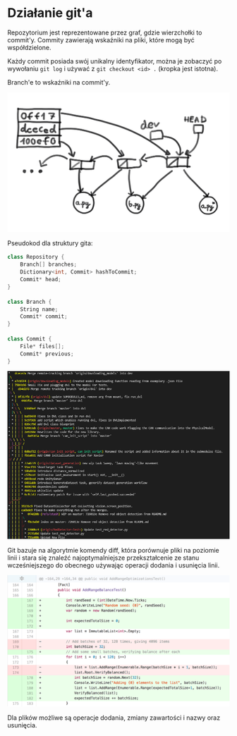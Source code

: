 # Działanie git'a

Repozytorium jest reprezentowane przez graf, gdzie wierzchołki to commit'y. Commity zawierają wskaźniki na pliki, które mogą być współdzielone.

Każdy commit posiada swój unikalny identyfikator, można je zobaczyć po wywołaniu `git log` i używać z `git checkout <id> .` (kropka jest istotna).

Branch'e to wskaźniki na commit'y.

![](struktura.png)

Pseudokod dla struktury gita:

```C++
class Repository {
    Branch[] branches;
    Dictionary<int, Commit> hashToCommit;
    Commit* head;
}

class Branch {
    String name;
    Commit* commit;
}

class Commit {
    File* files[];
    Commit* previous;
}

```

![](tree.png)

Git bazuje na algorytmie komendy diff, która porównuje pliki na poziomie linii i stara się znaleźć najoptymalniejsze przekształcenie ze stanu wcześniejszego do obecnego używając operacji dodania i usunięcia linii.

![](diff.gif)

Dla plików możliwe są operacje dodania, zmiany zawartości i nazwy oraz usunięcia.
